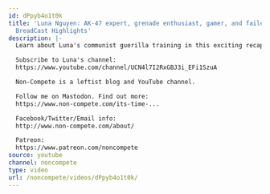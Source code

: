 ```yaml
---
id: dPpyb4o1t0k
title: 'Luna Nguyen: AK-47 expert, grenade enthusiast, gamer, and failed Marxist |
  BreadCast Highlights'
description: |-
  Learn about Luna's communist guerilla training in this exciting recap of this week's BreadCast!

  Subscribe to Luna's channel:
  https://www.youtube.com/channel/UCN4l7I2RxGBJ3i_EFi1SzuA

  Non-Compete is a leftist blog and YouTube channel.

  Follow me on Mastodon. Find out more:
  https://www.non-compete.com/its-time-...

  Facebook/Twitter/Email info:
  http://www.non-compete.com/about/

  Patreon:
  https://www.patreon.com/noncompete
source: youtube
channel: noncompete
type: video
url: /noncompete/videos/dPpyb4o1t0k/
---
```

